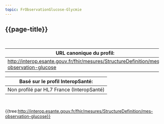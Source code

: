```yaml
---
topic: FrObservationGlucose-Glycmie
---
```

## {{page-title}}
&nbsp;

|     URL canonique du profil:                                                        |
|-------------------------------------------------------------------------------------|
|     http://interop.esante.gouv.fr/fhir/mesures/StructureDefinition/mes-observation-glucose    |


|     Basé sur le profil InteropSanté:               |
|----------------------------------------------------|
|     Non profilé par HL7   France (InteropSanté)    |


&nbsp;

{{tree:http://interop.esante.gouv.fr/fhir/mesures/StructureDefinition/mes-observation-glucose}}




